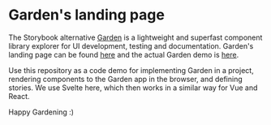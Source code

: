 # Garden's landing page

The Storybook alternative [Garden](https://github.com/rabbitdevelopment/garden) is a lightweight and superfast component library explorer for UI development, testing and documentation. Garden's landing page can be found [here](https://garden.rabbitdevelopment.com/) and the actual Garden demo is [here](https://gardendemo.rabbitdevelopment.com/).

 Use this repository as a code demo for implementing Garden in a project, rendering components to the Garden app in the browser, and defining stories. We use Svelte here, which then works in a similar way for Vue and React.

Happy Gardening :)
